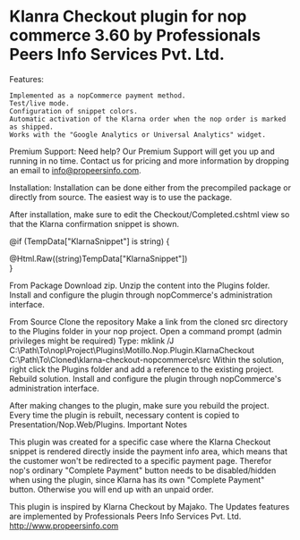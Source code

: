<h1>Klanra Checkout plugin for nop commerce 3.60 by Professionals Peers Info Services Pvt. Ltd.</h1>

Features:

    Implemented as a nopCommerce payment method.
    Test/live mode.
    Configuration of snippet colors.
    Automatic activation of the Klarna order when the nop order is marked as shipped.
    Works with the "Google Analytics or Universal Analytics" widget.

Premium Support:
Need help? Our Premium Support will get you up and running in no time. Contact us for pricing and more information by dropping an email to info@propeersinfo.com.

Installation:
Installation can be done either from the precompiled package or directly from source. The easiest way is to use the package.

After installation, make sure to edit the Checkout/Completed.cshtml view so that the Klarna confirmation snippet is shown.

@if (TempData["KlarnaSnippet"] is string)
{
    <div class="row">
        @Html.Raw((string)TempData["KlarnaSnippet"])
    </div>
}

From Package
    Download zip.
    Unzip the content into the Plugins folder.
    Install and configure the plugin through nopCommerce's administration interface.

From Source
    Clone the repository
    Make a link from the cloned src directory to the Plugins folder in your nop project.
        Open a command prompt (admin privileges might be required)
        Type: mklink /J C:\Path\To\nop\Project\Plugins\Motillo.Nop.Plugin.KlarnaCheckout C:\Path\To\Cloned\klarna-checkout-nopcommerce\src
    Within the solution, right click the Plugins folder and add a reference to the existing project.
    Rebuild solution.
    Install and configure the plugin through nopCommerce's administration interface.

After making changes to the plugin, make sure you rebuild the project. Every time the plugin is rebuilt, necessary content is copied to Presentation/Nop.Web/Plugins.
Important Notes

This plugin was created for a specific case where the Klarna Checkout snippet is rendered directly inside the payment info area, which means that the customer won't be redirected to a specific payment page. Therefor nop's ordinary "Complete Payment" button needs to be disabled/hidden when using the plugin, since Klarna has its own "Complete Payment" button. Otherwise you will end up with an unpaid order.

This plugin is inspired by Klarna Checkout by Majako. The Updates features are implemented by Professionals Peers Info Services Pvt. Ltd. http://www.propeersinfo.com
